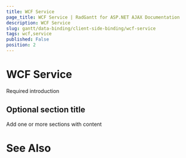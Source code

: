 ```yaml
---
title: WCF Service
page_title: WCF Service | RadGantt for ASP.NET AJAX Documentation
description: WCF Service
slug: gantt/data-binding/client-side-binding/wcf-service
tags: wcf,service
published: False
position: 2
---
```


# WCF Service



Required introduction

## Optional section title

Add one or more sections with content

# See Also
